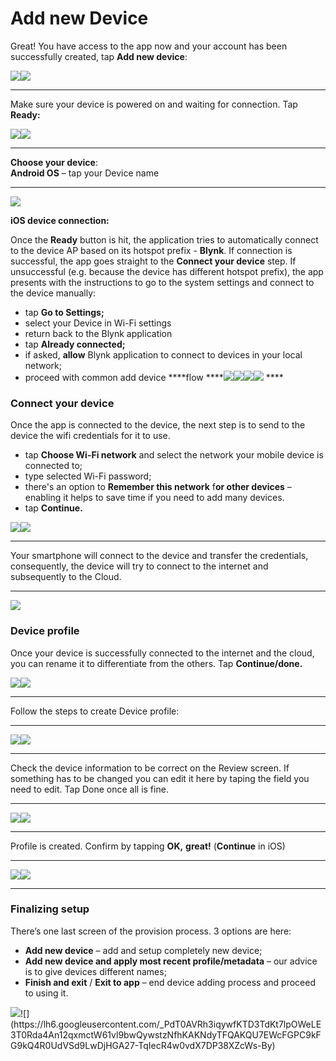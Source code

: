 # Add new Device

Great! You have access to the app now and your account has been successfully created, tap **Add new device**:

![](https://lh6.googleusercontent.com/HVJCkbMgV55Do52-HyPiqrOf0_ISoVE3yU113GVqZzD-2F88KJoKKi1OVcBkreCcAxeS3uR8GLGpM-_18zm6JwezOts42tBLmKnQoghqkpYiGNY-AdxhgBzgM_jOWjYYe0ZgyWMT)![](https://lh6.googleusercontent.com/kzVPLXyLpYo067RgXwJIX-6QNQ0hkjHCuCABKSE-aeGt-XggFsrUNPWTBacSzNN-qBjyvOth6rBxmUm3joMgvuZfo4wIC-cRFtl-3KldJQTy7ELrXVU7YGDAm84uYhVWCfBDBlR9)  
****

Make sure your device is powered on and waiting for connection. Tap **Ready:**  


![](https://lh6.googleusercontent.com/WkhxduWxpe-qhMEgy9rA50lLDdT8Wa-_yAmBPdkAbq4aG-6XAZdmGSOK5yDg0GzmSPBEUcn_i3lVJA5KDxyIK9cvPKxt3ppUpPeKNzb4zuuavsmqMDKf1_pfWvljDIPhbOTv92Oz)![](https://lh5.googleusercontent.com/2mlhKZb6jwUJAaR6H8BBp1gB9bXBReERs7kBRs3qq5wa2mQr0AJjoKnjdSjaKe4LKV9RfdBIn65oOxjYlO0upsWpdRgKHk6C29Md4TphCRySlc6JSj2ddrVWHdd5eK7NpuWx0_Gc)  
  
****

**Choose your device**:  
 **Android OS** – tap your Device name  
****

![](https://lh4.googleusercontent.com/_S_WPnccoc8I_CJjroPnamtb4QTtt97IPyBW95qb8MqAWug6jtTNWFqi1xhALX8_LsMjNY2cdloMWUl7c-VSVdtaCtftztB9J98_QQXl6q1rpQb9YnKION16QXxTS27pWjGsZI5E)

**iOS device connection:**

Once the **Ready** button is hit, the application tries to automatically connect to the device AP based on its hotspot prefix - **Blynk**. If connection is successful, the app goes straight to the **Connect your device** step. If unsuccessful (e.g. because the device has different hotspot prefix), the app presents with the instructions to go to the system settings and connect to the device manually:

* tap **Go to Settings;**
* select your Device in Wi-Fi settings
* return back to the Blynk application
* tap **Already connected;**
* if asked, **allow** Blynk application to connect to devices in your local network;
* proceed with common add device ****flow  ****![](https://lh3.googleusercontent.com/rEpK9V1TMbuHGJnyj39UNMeO4dZpt3jLC30-1MmDysiWsa2uh4p02bkKLSyKBznxFyBjNbYvCfQPCeBXak67IO1OUIBMrXEzqZxmLvhevu2dQ3_zGYd0nLVwHCL52PGmYJDHazXD)![](https://lh4.googleusercontent.com/LxaOFcRX6p74lmu01GH8hnwCogmZ0keNC6_qBm0pwg9pcd2_Bkv_tyx9rls6icRPa64g6-JaeSCTXCt_vvgjpeQg4cIMFbEf46AsZNQRoFxo8d6x3NmB3Ngsgq3NUsa6OXggZELV)![](https://lh5.googleusercontent.com/YxysEYHujeWA5Q0J8ffqmRPqv1qBxVLkaBUjQHONOJmjZzb2NFdyFZIL9AnzI7zWF_2_P1sNxcVPYsgtVZbXWrzsSisuBlX-cZywYwryP48g-xm88MK_AHEGJUbWca40Dr-DUdSg)![](https://lh6.googleusercontent.com/gESqU8Eeoy6jbCATI8xUBqZ-FxigcB7KkEmU6di8clP-lj-bGiPBO_vhFm4rZGBRxdBcT1YaxBZ99UYHUwAQQ_6Innq7237ulY2A8qOHFo2hnzM5oMOZVw2m65LvlAMpija4JWeE)  ****

### **Connect your device**

Once the app is connected to the device, the next step is to send to the device the wifi credentials for it to use.

* tap **Choose Wi-Fi network** and select the network your mobile device is connected to;
* type selected Wi-Fi password; 
* there's an option to **Remember this network** f**or other devices** – enabling it helps to save time if you need to add many devices. 
* tap **Continue.**

![](https://lh5.googleusercontent.com/SIzZchzVv2jc-_ykx9OOR0i19Nl0NRG-Ktr3-tvnVLhNLAqRyckmYLzETMmuyDgduIp1UO6wqK-LT7j2MGvtwPbl1f7YtGNlRbVsRIEWbFzw3n9gn52NQ3WLjCGVDnnCjgmuiC-b)![](https://lh6.googleusercontent.com/m2xjoFZPaNMNabYP-sABu9PTwzttpJUjgN5FHyuaoHWT2cnRW7yo74bKLNi_VlEAlt-kl0gOA2JfwNDsG2md1ddONjyQwXhGbxEJPJJ9NwESAItZP_2X-iSCvU1qI4P4KK5j2ZBq)  
  
****

Your smartphone will connect to the device and transfer the credentials, consequently, the device will try to connect to the internet and subsequently to the Cloud.  
****

![](https://lh5.googleusercontent.com/zhTs0yhOF_mDu800EKC_VZ5W3jN-Qs9VdrwrPpsGOupwSeH1MZUe93HUivNYci4pyhCvr6uUbWI11yyM6amBgv5rlLEy95p6uRKwbpTEOfsL_FuqWtQ9MzpmxFsNbsuYMijdZjdJ)

### **Device profile**

Once your device is successfully connected to the internet and the cloud, you can rename it to differentiate from the others. Tap **Continue/done.**  


![](https://lh5.googleusercontent.com/heKdia12UOAlRulcKpbqO3PJlEb1hbPs8lW5eTeArlLgFN1HE9eLRMaZRdiZo-jad0fQXcB4lWjal_2OtiWaXgFcsBlNHmchMEsLNybDKg4tiM6HBhJ4quUxIuyOWTPSy07Xp1Dy)![](https://lh4.googleusercontent.com/9HZVJtcL4ygsihXnXQKGtM6N2HlDtZ4QJDLnZ4KV9hDhkLykYUTSflhs2YM5Kt1EQmW0MKp5cAFr191dRn0hJyBPMrtxHaTKkRVyUHxFMGjuR6pz7_RCRivg6vFPJUmylMBO8RV3)  
  
****

Follow the steps to create Device profile:  
****

![](https://lh3.googleusercontent.com/ZHVz-aYOSoFXSbdx7JijHsFydnWVFTgLUfZUMZoNnF3O8PoiTLdsDnNMGYw9rNAEbvLINj-sSA9pPUOdBbN7xNFdQRtRDsIdnGNZz4Vd1G7TJOghe8_mocXlcT4_Tm9LJyoTTU2o)![](https://lh4.googleusercontent.com/q3scUh_Vitm50IMOy5Ta9J6Lb9DzvMYZRNQNsfAikMzggspo5X1LqDPQqHEZ83ZGdYqsfzAtKcarvvSTHGvFhSQfDZJucY2D5nkAqNbcen5CV6usT16uYYyBR7FSFyHiERf3WDDY)  
  
****

Check the device information to be correct on the Review screen. If something has to be changed you can edit it here by taping the field you need to edit. Tap Done once all is fine.  
****

![](https://lh6.googleusercontent.com/497VnQgLr2bpT2ri6_6xLuexPG6E3BIUb2vQ_EVnFbBYRBioTNrqf-V1Jo7_2wc78l9ZiZ2BUFRjgUDpRWHm29LTvpgaudku0apivpnryyJ6Jql6IEBG9eJl0z9kIesxbbqlSOb5)![](https://lh6.googleusercontent.com/8jwspUNjI3NTTWmaPBQAmawFp9ubOItF_bmoSxdkajsIUDEnCx4B1IjlUpzwRLZ-blXcixCoGhtmujC-ax_IBz8KuDMR5h_L9nVclTka1i17EKIuYojs1nLCEIkAAjFIqhkvwXe3)  
  
****

Profile is created. Confirm by tapping **OK,** **great!** \(**Continue** in iOS\)  
****

![](https://lh5.googleusercontent.com/rtkgWhtDzdH6d7DNR3YMbRgCuwuAMwA06rvME9B5nGZEuzBCcPwQXZ8sT1btUb8D-3owBUyhuP1NUg5BVSW0AxFkFJWa-_fj2OiUiLpkLjuJn5-VqsJ_PPnd-qNrMzZXMses9zBz)![](https://lh4.googleusercontent.com/nQ_o1YVAbqiS0FjEGxhZdmLdLNIqR6xDZxGcOCIn4RDC48TlvqDI7zsz_Xqh9yyjdkxfbUg7YK1tX78rzFmvf-9bZFynVRFNNY7JQR--AoVQkEGm0XFLHuwecxtjrxoWllmnZMeP)  
  
****

### **Finalizing setup**

There’s one last screen of the provision process. 3 options are here:

* **Add new device** – add and setup completely new device;
* **Add new device and apply most recent profile/metadata** – our advice is to give devices different names;
* **Finish and exit** / **Exit to app** – end device adding process and proceed to using it.

![](https://lh5.googleusercontent.com/KuyjrJ97rw6ZB81RGqYQlTcmzY_Nd-I6Oz5goH0DiKzfrhFpwfyMGxL5tFGiRXCAAs3F4cF6MrYQAdSmu4p6uSpa36nBKRi8wQTSh2l77ylQNUP14Bh6tveW_bOCtQ0GaUrBAKG_)![](https://lh6.googleusercontent.com/_PdT0AVRh3iqywfKTD3TdKt7lpOWeLE3T0Rda4An12qxmctW61vl9bwQywstzNfhKAKNdyTFQAKQU7EWcFGPC9kFG9kQ4R0UdVSd9LwDjHGA27-TqIecR4w0vdX7DP38XZcWs-By)  


